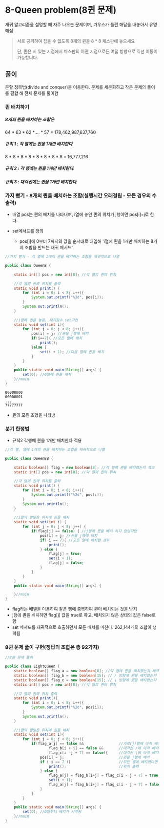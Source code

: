 # 8-Queen problem(8퀸 문제)

재귀 알고리즘을 설명할 때 자주 나오는 문제이며, 가우스가 틀린 해답을 내놓아서 유명해짐

> 서로 공격하여 잡을 수 없도록 8개의 퀸을 8 * 8 체스판에 놓으세요
>
> 단, 퀸은 서 있는 지점에서 체스판의 어떤 지점으로든 여덟 방향으로 직선 이동이 가능합니다.

## 풀이 

분할 정복법(divide and conquer)을 이용한다. 문제를 세분화하고 작은 문제의 풀이를 결합 해 전체 문제를 풀이함

### 퀸 배치하기

##### 8개의 퀸을 배치하는 조합은 

64 * 63 * 62 * … * 57 = 178,462,987,637,760

##### 규칙 1 : 각 열에는 퀸을 1개만 배치한다.

8 * 8 * 8 * 8 * 8 * 8 * 8 * 8  = 16,777,216

##### 규칙 2 : 각 행에는 퀸을 1개만 배치한다.

##### 규칙 3 : 대각선에는 퀸을 1개만 배치한다.

### 가지 뻗기 - 8개의 퀸을 배치하는 조합(실행시간 오래걸림 - 모든 경우의 수 출력)

- 배열 pos는 퀸의 배치를 나타내며, i열에 놓인 퀸의 위치가 j행이면 pos[i]=j로 한다.

- set메서드를 정의
  - pos[i]에 0부터 7까지의 값을 순서대로 대입해 'i열에 퀸을 1개만 배치하는 8가지 조합을 만드는 재귀 메서드'

```java
//가지 뻗기 - 각 열에 1개의 퀸을 배치하는 조합을 재귀적으로 나열

public class QueenB {
    
    static int[] pos = new int[8]; //각 열의 퀸의 위치
    
    //각 열의 퀸의 위치를 출력
    static void print() {
        for (int i = 0; i < 8; i++){
            System.out.printf("%2d", pos[i]);
        }
        System.out.println();
    }
    
    //i열에 퀸을 놓음. 재귀함수 set구현
    static void set(int i){
        for (int j = 0; j < 8; j++){
            pos[i] = j; //퀸을 j행에 배치
            if(i==7){ //모든 열에 배치
                print();
            }else {
                set(i + 1); //다음 열에 퀸을 배치
            }
        }
    }
    public static void main(String[] args) {
        set(0); //0열에 퀸을 배치
    }//main
}
```

```
00000000
00000001
...
77777777
```

- 퀸의 모든 조합을 나타냄

### 분기 한정법

- 규칙2 각행에 퀸을 1개만 배치한다 적용

```java
//각 행, 열에 1개의 퀸을 배치하는 조합을 재귀적으로 나열

public class QueenBB {
    
    static boolean[] flag = new boolean[8]; //각 행에 퀸을 배치했는지 체크
    static int[] pos = new int[8]; //각 열의 퀸의 위치
    
    //각 열의 퀸의 위치를 출력
    static void print() {
        for (int i = 0; i < 8; i++){
            System.out.printf("%2d", pos[i]);
        }
        System.out.println();
    }
    
    //i열의 알맞은 위치에 퀸을 배치
    static void set(int i) {
        for (int j = 0; j < 8; j++) {
            if(flag[j] == false) { //j행에 퀸을 배치 하지 않았다면
                pos[i] = j; //퀸을 j행에 배치
                if( i == 7){ //모든 열에 배치한 경우
                    print();
                } else {
                    flag[j] = true;
                    set(i + 1);
                    flag[j] = false;
                }
            }
        }
    }
    public static void main(String[] args) {

    }//main
}
```

- flag라는 배열을 이용하여 같은 행에 중복하여 퀸이 배치되는 것을 방지
- j행에 퀸을 배치하면 flag[j] 값을 true로 하고, 배치되지 않은 상태의 값은 false로 함
- set 메서드를 재귀적으로 호출하면서 모든 배치를 마친다. 262,144개의 조합이 생략됨

### 8퀸 문제 풀이 구현(정답의 조합은 총 92가지)

```java
//8퀸 문제 풀이

public class EightQueen {
    static boolean[] flag_a = new boolean[8]; //각 행에 퀸을 배치했는지 체크
    static boolean[] flag_b = new boolean[15]; // / 방향에 퀸을 배치했는지 체크
    static boolean[] flag_c = new boolean[15]; // \ 방향에 퀸을 배치했는지 체크
    static int[] pos = new int[8]; //각 열의 퀸의 위치
    
    //각 열의 퀸의 위치 출력
    static void print(){
        for (int i = 0; i < 8; i++){
            System.out.printf("%2d", pos[i]);
        }
        System.out.println();
    }
    
    //i열의 알맞은 위치에 퀸을 배치
    static void set(int i){
        for (int j = 0; j < 8; j++){
            if(flag_a[j] == false &&                //가로(j)행에 아직 배치하지 않음
                    flag_b[i + j] == false &&       //대각선 /에 아직 배치하지 않음
                    flag_c[i -j + 7] == false){     //대각선 \에 아직 배치하지 않음
                pos[i] = j;                         //퀸을 j행에 배치
                if ( i == 7 ){                      //모든 열에 배치했다면
                    print();                        //위치 출력
                } else {
                    flag_a[j] = flag_b[i+j] = flag_c[i - j + 7] = true;
                    set(i + 1);
                    flag_a[j] = flag_b[i+j] = flag_c[i - j + 7] = false;
                }
            }
        }
    }
    public static void main(String[] args) {
        set(0); //0열부터 배치가 시작됨
    }//main
}
```

